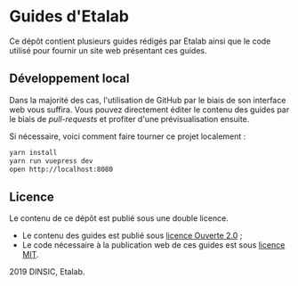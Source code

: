 # Guides d'Etalab

Ce dépôt contient plusieurs guides rédigés par Etalab ainsi que le code utilisé pour fournir un site web présentant ces guides.

## Développement local

Dans la majorité des cas, l'utilisation de GitHub par le biais de son interface web vous suffira. Vous pouvez directement éditer le contenu des guides par le biais de *pull-requests* et profiter d'une prévisualisation ensuite.

Si nécessaire, voici comment faire tourner ce projet localement :
```sh
yarn install
yarn run vuepress dev
open http://localhost:8080
```

## Licence

Le contenu de ce dépôt est publié sous une double licence.

- Le contenu des guides est publié sous [licence Ouverte 2.0](LICENSE.md) ;
- Le code nécessaire à la publication web de ces guides est sous [licence MIT](https://opensource.org/licenses/MIT).

2019 DINSIC, Etalab.
